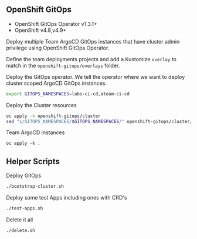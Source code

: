 ## OpenShift GitOps

- OpenShift GitOps Operator v1.3.1+
- OpenShift v4.8,v4.9+

Deploy multiple Team ArgoCD GitOps instances that have cluster admin privilege using OpenShift GitOps Operator.

Define the team deployments projects and add a Kustomize `overlay` to match in the `openshift-gitops/overlays` folder.

Deploy the GitOps operator. We tell the operator where we want to deploy cluster scoped ArgoCD GitOps instances.
```bash
export GITOPS_NAMESPACES=labs-ci-cd,ateam-ci-cd
```

Deploy the Cluster resources
```bash
oc apply -k openshift-gitops/cluster
sed "s/GITOPS_NAMESPACES/$GITOPS_NAMESPACES/" openshift-gitops/cluster/subscription-openshift-gitops.yaml | oc apply -f-
```

Team ArgoCD instances
```
oc apply -k .
```

## Helper Scripts

Deploy GitOps
```bash
./bootstrap-cluster.sh
```

Deploy some test Apps including ones with CRD's
```bash
./test-apps.sh
```

Delete it all
```bash
./delete.sh
```

